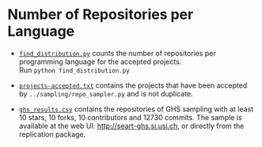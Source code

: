 # Number of Repositories per Language

* [`find_distribution.py`](find_distribution.py) counts the number of repositories per programming language for the accepted projects.   
  Run `python find_distribution.py`

* [`projects-accepted.txt`](projects-accepted.txt) contains the projects that have been accepted by `../sampling/repo_sampler.py` and is not duplicate.

* [`ghs_results.csv`](ghs_results.csv) contains the repositories of GHS sampling with at least 10 stars, 10 forks, 10 contributors and 12730 commits.
The sample is available at the web UI: http://seart-ghs.si.usi.ch, or directly from the replication package.
